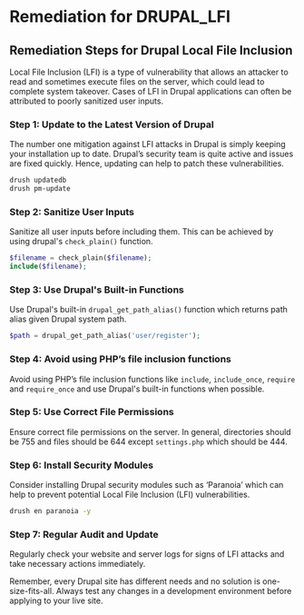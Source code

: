 # Remediation for DRUPAL_LFI

## Remediation Steps for Drupal Local File Inclusion

Local File Inclusion (LFI) is a type of vulnerability that allows an attacker to read and sometimes execute files on the server, which could lead to complete system takeover. Cases of LFI in Drupal applications can often be attributed to poorly sanitized user inputs.

### Step 1: Update to the Latest Version of Drupal

The number one mitigation against LFI attacks in Drupal is simply keeping your installation up to date. Drupal’s security team is quite active and issues are fixed quickly. Hence, updating can help to patch these vulnerabilities.

```bash
drush updatedb
drush pm-update
```

### Step 2: Sanitize User Inputs

Sanitize all user inputs before including them. This can be achieved by using drupal's `check_plain()` function.

```php
$filename = check_plain($filename);
include($filename);
```

### Step 3: Use Drupal's Built-in Functions

Use Drupal's built-in `drupal_get_path_alias()` function which returns path alias given Drupal system path. 

```php
$path = drupal_get_path_alias('user/register');
```

### Step 4: Avoid using PHP’s file inclusion functions

Avoid using PHP’s file inclusion functions like `include`, `include_once`, `require` and `require_once` and use Drupal's built-in functions when possible.

### Step 5: Use Correct File Permissions

Ensure correct file permissions on the server. In general, directories should be 755 and files should be 644 except `settings.php` which should be 444.

### Step 6: Install Security Modules

Consider installing Drupal security modules such as ‘Paranoia’ which can help to prevent potential Local File Inclusion (LFI) vulnerabilities. 

```bash
drush en paranoia -y
```

### Step 7: Regular Audit and Update

Regularly check your website and server logs for signs of LFI attacks and take necessary actions immediately.

Remember, every Drupal site has different needs and no solution is one-size-fits-all. Always test any changes in a development environment before applying to your live site.